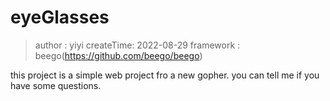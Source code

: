 # eyeGlasses
> author : yiyi
> createTime: 2022-08-29
> framework : beego(https://github.com/beego/beego)

this project is a simple web project fro a new gopher.
you can tell me if you have some questions.
